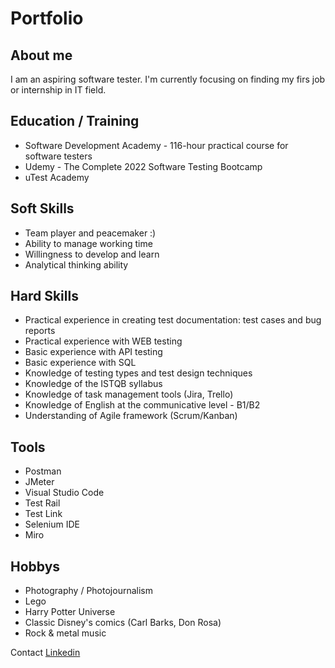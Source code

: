 
# Portfolio

## About me
I am an aspiring software tester. I'm currently focusing on finding my firs job or internship in IT field.

## Education / Training 
- Software Development Academy - 116-hour practical course for software testers
- Udemy - The Complete 2022 Software Testing Bootcamp 
- uTest Academy

## Soft Skills
- Team player and peacemaker :)
- Ability to manage working time
- Willingness to develop and learn
- Analytical thinking ability

## Hard Skills
- Practical experience in creating test documentation: test cases and bug reports
- Practical experience with WEB testing 
- Basic experience with API testing 
- Basic experience with SQL 
- Knowledge of testing types and test design techniques
- Knowledge of the ISTQB syllabus
- Knowledge of task management tools (Jira, Trello)
- Knowledge of English at the communicative level - B1/B2
- Understanding of Agile framework (Scrum/Kanban)

## Tools
- Postman
- JMeter
- Visual Studio Code
- Test Rail
- Test Link
- Selenium IDE
- Miro

## Hobbys
- Photography / Photojournalism
- Lego
- Harry Potter Universe
- Classic Disney's comics (Carl Barks, Don Rosa)
- Rock & metal music

Contact [Linkedin](https://www.linkedin.com/in/ana-lisiecka/)
